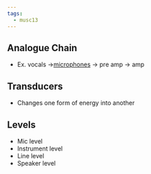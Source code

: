 ```yaml
---
tags:
  - musc13
---
```

## Analogue Chain
- Ex. vocals ->[microphones](Microphones.md)  -> pre amp -> amp
## Transducers
- Changes one form of energy into another 
## Levels
- Mic level
- Instrument level
- Line level
- Speaker level